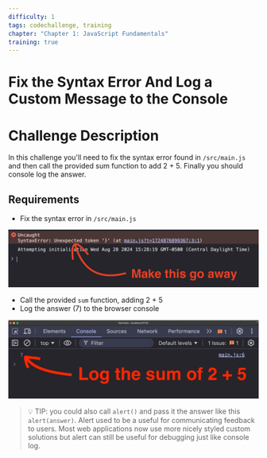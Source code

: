 ```yaml
---
difficulty: 1
tags: codechallenge, training
chapter: "Chapter 1: JavaScript Fundamentals"
training: true
---
```


# Fix the Syntax Error And Log a Custom Message to the Console

# Challenge Description

In this challenge you'll need to fix the syntax error found in `/src/main.js` and then call the provided sum function to add 2 + 5. Finally you should console log the answer.

## Requirements

- Fix the syntax error in `/src/main.js`

![screenshot of error](https://raw.githubusercontent.com/JavaScript-Certification/images/refs/heads/main/images/training/1-1/remove-syntax-error.jpg)

- Call the provided `sum` function, adding 2 + 5
- Log the answer (7) to the browser console

![screenshot of the console log](https://raw.githubusercontent.com/JavaScript-Certification/images/refs/heads/main/images/training/1-1/console-log.jpg)

> 💡 TIP: you could also call `alert()` and pass it the answer like this `alert(answer)`. Alert used to be a useful for communicating feedback to users. Most web applications now use more nicely styled custom solutions but alert can still be useful for debugging just like console log.